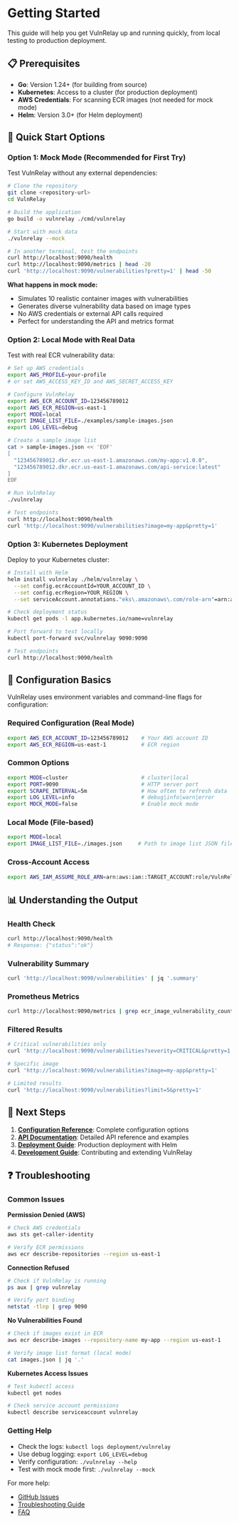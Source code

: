 # Getting Started

This guide will help you get VulnRelay up and running quickly, from local testing to production deployment.

## 📋 Prerequisites

- **Go**: Version 1.24+ (for building from source)
- **Kubernetes**: Access to a cluster (for production deployment)
- **AWS Credentials**: For scanning ECR images (not needed for mock mode)
- **Helm**: Version 3.0+ (for Helm deployment)

## 🚀 Quick Start Options

### Option 1: Mock Mode (Recommended for First Try)

Test VulnRelay without any external dependencies:

```bash
# Clone the repository
git clone <repository-url>
cd VulnRelay

# Build the application
go build -o vulnrelay ./cmd/vulnrelay

# Start with mock data
./vulnrelay --mock

# In another terminal, test the endpoints
curl http://localhost:9090/health
curl http://localhost:9090/metrics | head -20
curl 'http://localhost:9090/vulnerabilities?pretty=1' | head -50
```

**What happens in mock mode:**
- Simulates 10 realistic container images with vulnerabilities
- Generates diverse vulnerability data based on image types
- No AWS credentials or external API calls required
- Perfect for understanding the API and metrics format

### Option 2: Local Mode with Real Data

Test with real ECR vulnerability data:

```bash
# Set up AWS credentials
export AWS_PROFILE=your-profile
# or set AWS_ACCESS_KEY_ID and AWS_SECRET_ACCESS_KEY

# Configure VulnRelay
export AWS_ECR_ACCOUNT_ID=123456789012
export AWS_ECR_REGION=us-east-1
export MODE=local
export IMAGE_LIST_FILE=./examples/sample-images.json
export LOG_LEVEL=debug

# Create a sample image list
cat > sample-images.json << 'EOF'
[
  "123456789012.dkr.ecr.us-east-1.amazonaws.com/my-app:v1.0.0",
  "123456789012.dkr.ecr.us-east-1.amazonaws.com/api-service:latest"
]
EOF

# Run VulnRelay
./vulnrelay

# Test endpoints
curl http://localhost:9090/health
curl 'http://localhost:9090/vulnerabilities?image=my-app&pretty=1'
```

### Option 3: Kubernetes Deployment

Deploy to your Kubernetes cluster:

```bash
# Install with Helm
helm install vulnrelay ./helm/vulnrelay \
  --set config.ecrAccountId=YOUR_ACCOUNT_ID \
  --set config.ecrRegion=YOUR_REGION \
  --set serviceAccount.annotations."eks\.amazonaws\.com/role-arn"=arn:aws:iam::YOUR_ACCOUNT_ID:role/VulnRelayRole

# Check deployment status
kubectl get pods -l app.kubernetes.io/name=vulnrelay

# Port forward to test locally
kubectl port-forward svc/vulnrelay 9090:9090

# Test endpoints
curl http://localhost:9090/health
```

## 🔧 Configuration Basics

VulnRelay uses environment variables and command-line flags for configuration:

### Required Configuration (Real Mode)

```bash
export AWS_ECR_ACCOUNT_ID=123456789012    # Your AWS account ID
export AWS_ECR_REGION=us-east-1           # ECR region
```

### Common Options

```bash
export MODE=cluster                       # cluster|local
export PORT=9090                          # HTTP server port
export SCRAPE_INTERVAL=5m                 # How often to refresh data
export LOG_LEVEL=info                     # debug|info|warn|error
export MOCK_MODE=false                    # Enable mock mode
```

### Local Mode (File-based)

```bash
export MODE=local
export IMAGE_LIST_FILE=./images.json     # Path to image list JSON file
```

### Cross-Account Access

```bash
export AWS_IAM_ASSUME_ROLE_ARN=arn:aws:iam::TARGET_ACCOUNT:role/VulnRelayRole
```

## 📊 Understanding the Output

### Health Check
```bash
curl http://localhost:9090/health
# Response: {"status":"ok"}
```

### Vulnerability Summary
```bash
curl 'http://localhost:9090/vulnerabilities' | jq '.summary'
```

### Prometheus Metrics
```bash
curl http://localhost:9090/metrics | grep ecr_image_vulnerability_count
```

### Filtered Results
```bash
# Critical vulnerabilities only
curl 'http://localhost:9090/vulnerabilities?severity=CRITICAL&pretty=1'

# Specific image
curl 'http://localhost:9090/vulnerabilities?image=my-app&pretty=1'

# Limited results
curl 'http://localhost:9090/vulnerabilities?limit=5&pretty=1'
```

## 🎯 Next Steps

1. **[Configuration Reference](../configuration/)**: Complete configuration options
2. **[API Documentation](../api/)**: Detailed API reference and examples  
3. **[Deployment Guide](../deployment/)**: Production deployment with Helm
4. **[Development Guide](../development/)**: Contributing and extending VulnRelay

## ❓ Troubleshooting

### Common Issues

**Permission Denied (AWS)**
```bash
# Check AWS credentials
aws sts get-caller-identity

# Verify ECR permissions
aws ecr describe-repositories --region us-east-1
```

**Connection Refused**
```bash
# Check if VulnRelay is running
ps aux | grep vulnrelay

# Verify port binding
netstat -tlnp | grep 9090
```

**No Vulnerabilities Found**
```bash
# Check if images exist in ECR
aws ecr describe-images --repository-name my-app --region us-east-1

# Verify image list format (local mode)
cat images.json | jq '.'
```

**Kubernetes Access Issues**
```bash
# Test kubectl access
kubectl get nodes

# Check service account permissions
kubectl describe serviceaccount vulnrelay
```

### Getting Help

- Check the logs: `kubectl logs deployment/vulnrelay`
- Use debug logging: `export LOG_LEVEL=debug`
- Verify configuration: `./vulnrelay --help`
- Test with mock mode first: `./vulnrelay --mock`

For more help:
- [GitHub Issues](https://github.com/your-org/vulnrelay/issues)
- [Troubleshooting Guide](../development/troubleshooting.md)
- [FAQ](../development/faq.md)